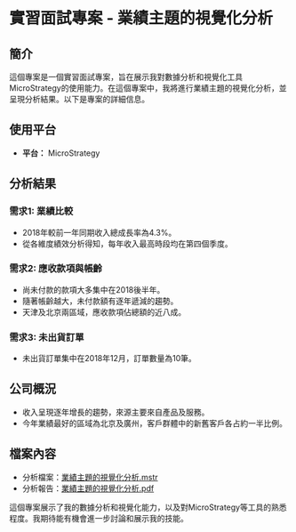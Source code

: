 # 實習面試專案 - 業績主題的視覺化分析

## 簡介

這個專案是一個實習面試專案，旨在展示我對數據分析和視覺化工具MicroStrategy的使用能力。在這個專案中，我將進行業績主題的視覺化分析，並呈現分析結果。以下是專案的詳細信息。

## 使用平台

- **平台：** MicroStrategy

## 分析結果

### 需求1: 業績比較

- 2018年較前一年同期收入總成長率為4.3%。
- 從各維度績效分析得知，每年收入最高時段均在第四個季度。

### 需求2: 應收款項與帳齡

- 尚未付款的款項大多集中在2018後半年。
- 隨著帳齡越大，未付款額有逐年遞減的趨勢。
- 天津及北京兩區域，應收款項佔總額的近八成。

### 需求3: 未出貨訂單

- 未出貨訂單集中在2018年12月，訂單數量為10筆。

## 公司概況

- 收入呈現逐年增長的趨勢，來源主要來自產品及服務。
- 今年業績最好的區域為北京及廣州，客戶群體中的新舊客戶各占約一半比例。

## 檔案內容

- 分析檔案：[業績主題的視覺化分析.mstr](https://github.com/DianaLu-2022/Cumulative-Sales-Performance-Analysis/blob/main/%E6%A5%AD%E7%B8%BE%E4%B8%BB%E9%A1%8C%E7%9A%84%E8%A6%96%E8%A6%BA%E5%8C%96%E5%88%86%E6%9E%90.mstr)
- 分析報告：[業績主題的視覺化分析.pdf](https://github.com/DianaLu-2022/Cumulative-Sales-Performance-Analysis/blob/main/%E6%A5%AD%E7%B8%BE%E4%B8%BB%E9%A1%8C%E7%9A%84%E8%A6%96%E8%A6%BA%E5%8C%96%E5%88%86%E6%9E%90.pdf)

這個專案展示了我的數據分析和視覺化能力，以及對MicroStrategy等工具的熟悉程度。我期待能有機會進一步討論和展示我的技能。
